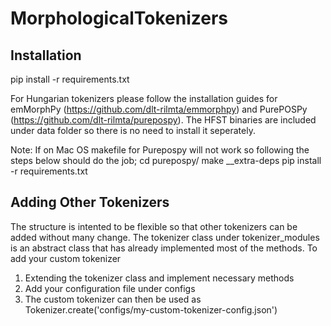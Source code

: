 # MorphologicalTokenizers


## Installation
pip install -r requirements.txt

For Hungarian tokenizers please follow the installation guides for emMorphPy (https://github.com/dlt-rilmta/emmorphpy)
and PurePOSPy (https://github.com/dlt-rilmta/purepospy).
The HFST binaries are included under data folder so there is no need to install it seperately.

Note: If on Mac OS makefile for Purepospy will not work so following the steps below should do the job;
cd purepospy/
make __extra-deps
pip install -r requirements.txt

## Adding Other Tokenizers
The structure is intented to be flexible so that other tokenizers can be added without many change.
The tokenizer class under tokenizer_modules is an abstract class that has already implemented most of the methods. 
To add your custom tokenizer
1) Extending the tokenizer class and implement necessary methods
2) Add your configuration file under configs
3) The custom tokenizer can then be used as Tokenizer.create('configs/my-custom-tokenizer-config.json')
